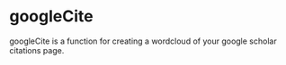 googleCite
==========

googleCite is a function for creating a wordcloud of your google scholar citations page. 

